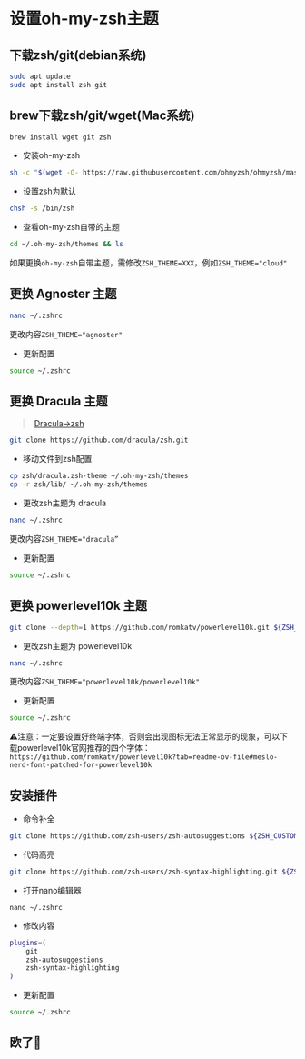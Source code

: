 # 设置oh-my-zsh主题

## 下载zsh/git(debian系统)

```bash
sudo apt update
sudo apt install zsh git
```
## brew下载zsh/git/wget(Mac系统)

```bash
brew install wget git zsh
```
-  安装oh-my-zsh

```bash
sh -c "$(wget -O- https://raw.githubusercontent.com/ohmyzsh/ohmyzsh/master/tools/install.sh)"
```
-  设置zsh为默认

```bash
chsh -s /bin/zsh
```
-  查看oh-my-zsh自带的主题

```bash
cd ~/.oh-my-zsh/themes && ls
```
如果更换`oh-my-zsh`自带主题，需修改`ZSH_THEME=XXX`，例如`ZSH_THEME="cloud"`

## 更换 Agnoster 主题

```bash
nano ~/.zshrc
```

更改内容`ZSH_THEME="agnoster"`

-  更新配置

```bash
source ~/.zshrc
```

## 更换 Dracula 主题

> ​		[Dracula->zsh](https://draculatheme.com/zsh)

```bash
git clone https://github.com/dracula/zsh.git
```
-  移动文件到zsh配置

```bash
cp zsh/dracula.zsh-theme ~/.oh-my-zsh/themes
cp -r zsh/lib/ ~/.oh-my-zsh/themes
```
-  更改zsh主题为 dracula

```bash
nano ~/.zshrc
```

更改内容`ZSH_THEME="dracula”`


-  更新配置
```bash
source ~/.zshrc
```

## 更换 powerlevel10k 主题

```bash
git clone --depth=1 https://github.com/romkatv/powerlevel10k.git ${ZSH_CUSTOM:-$HOME/.oh-my-zsh/custom}/themes/powerlevel10k
```
-  更改zsh主题为 powerlevel10k

```bash
nano ~/.zshrc
```

更改内容`ZSH_THEME="powerlevel10k/powerlevel10k"`

-  更新配置

```bash
source ~/.zshrc
```

⚠️注意：一定要设置好终端字体，否则会出现图标无法正常显示的现象，可以下载powerlevel10k官网推荐的四个字体：`https://github.com/romkatv/powerlevel10k?tab=readme-ov-file#meslo-nerd-font-patched-for-powerlevel10k`


## 安装插件
-  命令补全

```bash
git clone https://github.com/zsh-users/zsh-autosuggestions ${ZSH_CUSTOM:-~/.oh-my-zsh/custom}/plugins/zsh-autosuggestions
```

-  代码高亮

```bash
git clone https://github.com/zsh-users/zsh-syntax-highlighting.git ${ZSH_CUSTOM:-~/.oh-my-zsh/custom}/plugins/zsh-syntax-highlighting
```

-  打开nano编辑器

```
nano ~/.zshrc
```

-  修改内容

```bash
plugins=(
	git
	zsh-autosuggestions
	zsh-syntax-highlighting
)
```

-  更新配置

```bash
source ~/.zshrc
```

## 欧了🐒
